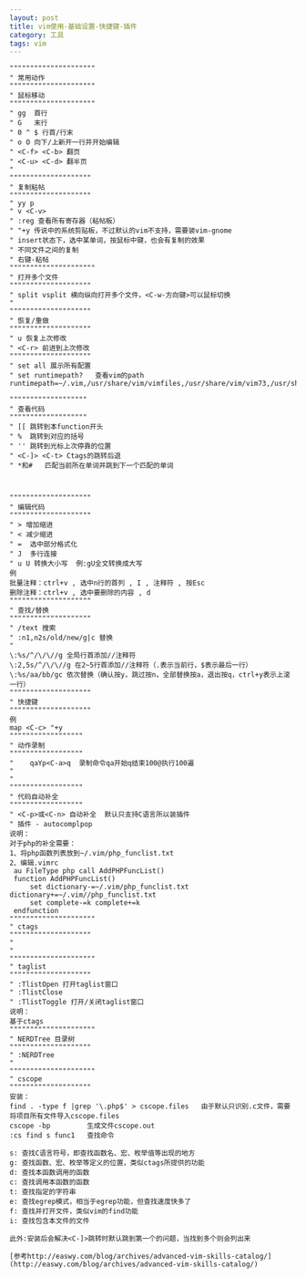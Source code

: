 ```yaml
---
layout: post
title: vim使用-基础设置-快捷键-插件
category: 工具 
tags: vim
---
```





    """""""""""""""""""""
    " 常用动作
    """""""""""""""""""""
    " 鼠标移动
    """""""""""""""""""""
    " gg  首行
    " G   末行
    " 0 ^ $ 行首/行末
    " o O 向下/上新开一行并开始编辑
    " <C-f> <C-b> 翻页
    " <C-u> <C-d> 翻半页
    "
    """"""""""""""""""""
    " 复制粘帖
    """"""""""""""""""""
    " yy p 
    " v <C-v> 
    " :reg 查看所有寄存器（粘帖板）
    " "+y 传说中的系统剪贴板，不过默认的vim不支持，需要装vim-gnome
    " insert状态下，选中某单词，按鼠标中键，也会有复制的效果
    " 不同文件之间的复制
    " 右键-粘帖
    """"""""""""""""""""" 
    " 打开多个文件
    """"""""""""""""""""
    " split vsplit 横向纵向打开多个文件，<C-w-方向键>可以鼠标切换
    "    
    """"""""""""""""""""
    " 恢复/重做 
    """"""""""""""""""""
    " u 恢复上次修改
    " <C-r> 前进到上次修改
    """"""""""""""""""""
    " set all 展示所有配置
    " set runtimepath?   查看vim的path  runtimepath=~/.vim,/usr/share/vim/vimfiles,/usr/share/vim/vim73,/usr/share/vim/vimfiles/after,~/.vim/after

    """""""""""""""""""
    " 查看代码
    """""""""""""""""""
    " [[ 跳转到本function开头
    " %  跳转到对应的括号
    " '' 跳转到光标上次停靠的位置 
    " <C-]> <C-t> Ctags的跳转后退 
    " *和#   匹配当前所在单词并跳到下一个匹配的单词



    """"""""""""""""""""
    " 编辑代码 
    """"""""""""""""""""
    " > 增加缩进 
    " < 减少缩进
    " =  选中部分格式化 
    " J  多行连接
    " u U 转换大小写  例:gU全文转换成大写 
    例
    批量注释：ctrl+v , 选中n行的首列 , I , 注释符 , 按Esc
    删除注释：ctrl+v , 选中要删除的内容 , d
    """"""""""""""""""""
    " 查找/替换
    """"""""""""""""""""
    " /text 搜索
    " :n1,n2s/old/new/g|c 替换
    "
    \:%s/^/\/\//g 全局行首添加//注释符
    \:2,5s/^/\/\//g 在2~5行首添加//注释符（.表示当前行，$表示最后一行）
    \:%s/aa/bb/gc 依次替换（确认按y，跳过按n，全部替换按a，退出按q，ctrl+y表示上滚一行）
    """"""""""""""""""""
    " 快捷键 
    """"""""""""""""""""
    例
    map <C-c> "+y
    """"""""""""""""""
    " 动作录制
    """"""""""""""""""
    "    qaYp<C-a>q  录制命令qa开始q结束100@执行100遍
    "
    "
    """"""""""""""""""
    " 代码自动补全
    """"""""""""""""""
    " <C-p>或<C-n> 自动补全  默认只支持C语言所以装插件
    " 插件 - autocomplpop
    说明：
    对于php的补全需要：
    1、将php函数列表放到~/.vim/php_funclist.txt
    2、编辑.vimrc
     au FileType php call AddPHPFuncList()
     function AddPHPFuncList()
         set dictionary-=~/.vim/php_funclist.txt dictionary+=~/.vim//php_funclist.txt
         set complete-=k complete+=k
     endfunction
    """""""""""""""""""""
    " ctags
    """"""""""""""""""""
    "
    "
    """""""""""""""""""""
    " taglist 
    """"""""""""""""""""
    " :TlistOpen 打开taglist窗口
    " :TlistClose
    " :TlistToggle 打开/关闭taglist窗口
    说明：
    基于ctags
    """""""""""""""""""""
    " NERDTree 目录树
    """"""""""""""""""""
    " :NERDTree
    "
    """""""""""""""""""""
    " cscope
    """"""""""""""""""""
    安装：
    find . -type f |grep '\.php$' > cscope.files   由于默认只识别.c文件，需要将项目所有文件导入cscope.files
    cscope -bp         生成文件cscope.out
    :cs find s func1   查找命令

    s: 查找C语言符号，即查找函数名、宏、枚举值等出现的地方
    g: 查找函数、宏、枚举等定义的位置，类似ctags所提供的功能
    d: 查找本函数调用的函数
    c: 查找调用本函数的函数
    t: 查找指定的字符串
    e: 查找egrep模式，相当于egrep功能，但查找速度快多了
    f: 查找并打开文件，类似vim的find功能
    i: 查找包含本文件的文件

    此外:安装后会解决<C-]>跳转时默认跳到第一个的问题，当找到多个则会列出来
 
    [参考http://easwy.com/blog/archives/advanced-vim-skills-catalog/](http://easwy.com/blog/archives/advanced-vim-skills-catalog/)
